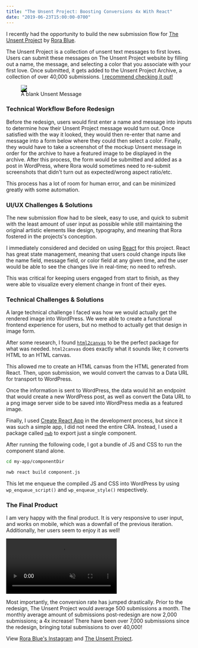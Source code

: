 ```yaml
---
title: "The Unsent Project: Boosting Conversions 4x With React"
date: "2019-06-23T15:00:00-0700"
---
```


I recently had the opportunity to build the new submission flow for [The Unsent Project](https://theunsentproject.com) by [Rora Blue](https://instagram.com/rorablue).

The Unsent Project is a collection of unsent text messages to first loves. Users can submit these messages on The Unsent Project website by filling out a name, the message, and selecting a color that you associate with your first love. Once submitted, it gets added to the Unsent Project Archive, a collection of over 40,000 submissions. [I recommend checking it out!](https://theunsentproject.com/archive)

<figure>
    <span style="background-color: #000;"><img src="/unsent-project-boosting-conversions-4x-with-react/blankunsent.png" /></span>
    <figcaption>A blank Unsent Message</figcaption>
</figure>

### Technical Workflow Before Redesign

Before the redesign, users would first enter a name and message into inputs to determine how their Unsent Project message would turn out. Once satisfied with the way it looked, they would then re-enter that name and message into a form below where they could then select a color. Finally, they would have to take a screenshot of the mockup Unsent message in order for the archive to have a featured image to be displayed in the archive. After this process, the form would be submitted and added as a post in WordPress, where Rora would sometimes need to re-submit screenshots that didn't turn out as expected/wrong aspect ratio/etc.

This process has a lot of room for human error, and can be minimized greatly with some automation.

### UI/UX Challenges & Solutions

The new submission flow had to be sleek, easy to use, and quick to submit with the least amount of user input as possible while still maintaining the original artistic elements like design, typography, and meaning that Rora fostered in the projects's conception.

I immediately considered and decided on using [React](https://reactjs.org/) for this project. React has great state management, meaning that users could change inputs like the name field, message field, or color field at any given time, and the user would be able to see the changes live in real-time; no need to refresh.

This was critical for keeping users engaged from start to finish, as they were able to visualize every element change in front of their eyes.

### Technical Challenges & Solutions

A large technical challenge I faced was how we would actually get the rendered image into WordPress. We were able to create a functional frontend experience for users, but no method to actually get that design in image form.

After some research, I found [`html2canvas`](https://html2canvas.hertzen.com/) to be the perfect package for what was needed. `html2canvas` does exactly what it sounds like; it converts HTML to an HTML canvas.

This allowed me to create an HTML canvas from the HTML generated from React. Then, upon submission, we would convert the canvas to a Data URL for transport to WordPress.

Once the information is sent to WordPress, the data would hit an endpoint that would create a new WordPress post, as well as convert the Data URL to a png image server side to be saved into WordPress media as a featured image.

Finally, I used [Create React App](https://github.com/facebook/create-react-app) in the development process, but since it was such a simple app, I did not need the entire CRA. Instead, I used a package called [`nwb`](https://github.com/insin/nwb) to export just a single component.

After running the following code, I got a bundle of JS and CSS to run the component stand alone.

```bash
cd my-app/componentDir

nwb react build component.js
```

This let me enqueue the compiled JS and CSS into WordPress by using `wp_enqueue_script()` and `wp_enqueue_style()` respectively.

### The Final Product

I am very happy with the final product. It is very responsive to user input, and works on mobile, which was a downfall of the previous iteration. Additionally, her users seem to enjoy it as well!

<video loop controls autoplay muted playsinline>
    <source src="/unsent-project-boosting-conversions-4x-with-react/final-project.mp4" type="video/mp4">
</video>

Most importantly, the conversion rate has jumped drastically. Prior to the redesign, The Unsent Project would average 500 submissions a month. The monthly average amount of submissions post-redesign are now 2,000 submissions; a 4x increase! There have been over 7,000 submissions since the redesign, bringing total submissions to over 40,000!

View [Rora Blue's Instagram](https://instagram.com/rorablue) and [The Unsent Project](https://theunsentproject.com).
